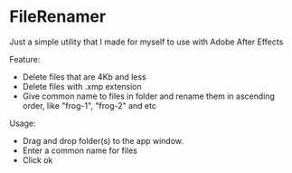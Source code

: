 # FileRenamer

Just a simple utility that I made for myself to use with Adobe After Effects

Feature:
  - Delete files that are 4Kb and less
  - Delete files with .xmp extension
  - Give common name to files in folder and rename them in ascending order, like "frog-1", "frog-2" and etc

Usage:
  - Drag and drop folder(s) to the app window.
  - Enter a common name for files
  - Click ok
